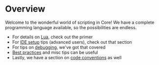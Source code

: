 # Overview

Welcome to the wonderful world of scripting in Core! We have a complete
programming language available, so the possibilities are endless.

- For details on [Lua](/scripting/lua_primer), check out the primer
- For [IDE setup](/scripting/ide_tools) tips (advanced users), check out that section
- For tips on [debugging](/scripting/debugging), we've got that covered
- [Best practices](/scripting/best_practices) and misc tips can be useful
- Lastly, we have a section on [code conventions](/scripting/conventions) as well